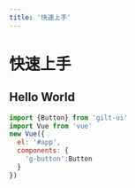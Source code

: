 ```yaml
---
title: '快速上手'
---
```


# 快速上手

## Hello World

```javascript
import {Button} from 'gilt-ui'
import Vue from 'vue'
new Vue({
  el: '#app',
  components: {
    'g-button':Button
  }
})
```